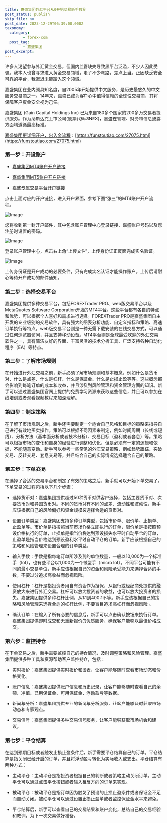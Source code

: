 ```yaml
---
title: 嘉盛集团外汇平台从0开始交易新手教程
post_status: publish
skip_file: no
post_date: 2023-12-29T06:39:00.000Z
taxonomy:
  category:
        - forex-com
  post_tag:
        - 嘉盛集团
post_excerpt: 
---
```

许多人渴望参与外汇黄金交易，但国内监管缺失导致黑平台泛滥，不少人因此受骗。我本人也曾寻求进入黄金交易领域，走了不少弯路，差点上当。正因缺乏安全可靠的平台，我迟迟未能踏入这个领域。

嘉盛集团在业内颇具知名度，自2005年开始提供中文服务，是历史最悠久的中文服务交易商之一。14年来，嘉盛已成为客户心中值得信赖的全球性交易商，其将保障客户资金安全视为己任。

嘉盛集团 (Gain Capital Holdings Inc) 已为来自180多个国家的200多万交易者提供服务。作为纳斯达克上市公司(股票代码:SNEX)，嘉盛在管理、财务和信息披露方面均遵循最高标准。

[嘉盛集团更详细开户，出入金流程](https://funstoutiao.com/27075.html)：[https://funstoutiao.com/27075.html](https://funstoutiao.com/27075.html)

### 第一步：开设账户

* [嘉盛集团MT4账户开户链接](https://s.ssgg.net/jsmt4)

* [嘉盛集团MT5账户开户链接](https://s.ssgg.net/jsmt5)

* [嘉盛专属交易平台开户链接](https://s.ssgg.net/js)

点击上面对应的开户链接，进入开户界面，参考下图“张三”的MT4账户开户流程。

![Image](https://prod-files-secure.s3.us-west-2.amazonaws.com/39ed1227-6d7d-4570-be36-9ccd4a2c4241/7a167aea-686b-400d-af59-4e18eb607a40/640.png?X-Amz-Algorithm=AWS4-HMAC-SHA256&X-Amz-Content-Sha256=UNSIGNED-PAYLOAD&X-Amz-Credential=ASIAZI2LB466ZQTIYNBM%2F20250930%2Fus-west-2%2Fs3%2Faws4_request&X-Amz-Date=20250930T161309Z&X-Amz-Expires=3600&X-Amz-Security-Token=IQoJb3JpZ2luX2VjEGgaCXVzLXdlc3QtMiJHMEUCIQDgYPy1gDly2mQDUF3TeaXiZp3JE0juq9fmXdSUpWi1eAIgWMIQ%2BDRvo6CiHntVzP03NSWLTz3fTjjdbzEN%2FxAjMckqiAQI8f%2F%2F%2F%2F%2F%2F%2F%2F%2F%2FARAAGgw2Mzc0MjMxODM4MDUiDDgbEbZ%2BFezwKAODFCrcA286JtTUR9zcQ5ul8Y08DefTJ5l7cp4Dv2AY8s%2F3RTQYe%2BPRmJjsIAlJGdBSq%2BB1Ng7hHk%2FxHXAxZR%2BQdu5PKY48lxPwCJBU9CPwbhoJIXa02TzScLe%2ByFWuYGb%2BSklwifJMMafRWIqqsCgmiPOZQvDUTM5r1jgnOy%2BLiP0gL5izQNexTkMA7CR4tRu97uraDKwKr%2FRKIHcZtbNjosxV0%2FeYfYFsmHopduTnY6CA9EM7TN%2FAOhbGmIkhUBtFnrtVHd6DIYronBEfjP38%2FPFG%2BMl%2BDuEH0mf%2Fd2Ir6YbVE6Ba%2BX20HzIad4zv42ZDRyPWIThPbIgJUJpEgoG%2BRKW7Gl80f2TPg%2F%2B%2BwuDk3OTgA64B7M9QBF3%2Fj%2F2aHRvul%2BlIY4VrcfaQnpAtA7AgEUdaAIbEPybfCglZxF1voXIRIfbezUpjALul%2Fhk8e04zkLz6%2FPzp9lpJb4txiTcvZ0T%2BLkIaMy77V7a5Don7bgirTu5E8ZcD32y39Vdp9UQs%2F7VpIoAbdOuIyRif5D5p5JNJbpqk1RMQUf5AP8yHeCSQA7gAw%2F1e8nx90Rx3WPhlbebmKd%2BAp2zgu1dTWF1YoqKxxS4GWTOUd2selDnYQwAK%2BWz1U1pWdR%2FwdaAYj90MMLX678YGOqUBIBKx9I9iAkFLXZpCM7XuHdpOAWqzPjZqGDaHRG0PVoXfeFd5sxKiWGuspZVoKp2v%2FZFvAo244sFstdxwQRQXNLL7PktvQbplUEJCSgU%2B7HU0Qx18q1dOI%2F%2FVITFAVTv3u%2B9R3T2Ih6cbF85d3ySQuvrUoByc76LH8J07tyFaxr8Tlt5mZDp9Iygu3haW4vSNNV3MJHfXRVXukko5kxhbTNa9VjUN&X-Amz-Signature=843541b75032bca769ce04389e705daceeae8d102099f7c5d1f4b7705377006b&X-Amz-SignedHeaders=host&x-amz-checksum-mode=ENABLED&x-id=GetObject)

您将收到第一封开户邮件，其中包含账户管理中心登录链接、嘉盛账户号码以及您注册时设置的密码。

![Image](https://prod-files-secure.s3.us-west-2.amazonaws.com/39ed1227-6d7d-4570-be36-9ccd4a2c4241/eaa1c6b3-2877-4284-a0e1-530e222c27fb/image.png?X-Amz-Algorithm=AWS4-HMAC-SHA256&X-Amz-Content-Sha256=UNSIGNED-PAYLOAD&X-Amz-Credential=ASIAZI2LB466ZQTIYNBM%2F20250930%2Fus-west-2%2Fs3%2Faws4_request&X-Amz-Date=20250930T161309Z&X-Amz-Expires=3600&X-Amz-Security-Token=IQoJb3JpZ2luX2VjEGgaCXVzLXdlc3QtMiJHMEUCIQDgYPy1gDly2mQDUF3TeaXiZp3JE0juq9fmXdSUpWi1eAIgWMIQ%2BDRvo6CiHntVzP03NSWLTz3fTjjdbzEN%2FxAjMckqiAQI8f%2F%2F%2F%2F%2F%2F%2F%2F%2F%2FARAAGgw2Mzc0MjMxODM4MDUiDDgbEbZ%2BFezwKAODFCrcA286JtTUR9zcQ5ul8Y08DefTJ5l7cp4Dv2AY8s%2F3RTQYe%2BPRmJjsIAlJGdBSq%2BB1Ng7hHk%2FxHXAxZR%2BQdu5PKY48lxPwCJBU9CPwbhoJIXa02TzScLe%2ByFWuYGb%2BSklwifJMMafRWIqqsCgmiPOZQvDUTM5r1jgnOy%2BLiP0gL5izQNexTkMA7CR4tRu97uraDKwKr%2FRKIHcZtbNjosxV0%2FeYfYFsmHopduTnY6CA9EM7TN%2FAOhbGmIkhUBtFnrtVHd6DIYronBEfjP38%2FPFG%2BMl%2BDuEH0mf%2Fd2Ir6YbVE6Ba%2BX20HzIad4zv42ZDRyPWIThPbIgJUJpEgoG%2BRKW7Gl80f2TPg%2F%2B%2BwuDk3OTgA64B7M9QBF3%2Fj%2F2aHRvul%2BlIY4VrcfaQnpAtA7AgEUdaAIbEPybfCglZxF1voXIRIfbezUpjALul%2Fhk8e04zkLz6%2FPzp9lpJb4txiTcvZ0T%2BLkIaMy77V7a5Don7bgirTu5E8ZcD32y39Vdp9UQs%2F7VpIoAbdOuIyRif5D5p5JNJbpqk1RMQUf5AP8yHeCSQA7gAw%2F1e8nx90Rx3WPhlbebmKd%2BAp2zgu1dTWF1YoqKxxS4GWTOUd2selDnYQwAK%2BWz1U1pWdR%2FwdaAYj90MMLX678YGOqUBIBKx9I9iAkFLXZpCM7XuHdpOAWqzPjZqGDaHRG0PVoXfeFd5sxKiWGuspZVoKp2v%2FZFvAo244sFstdxwQRQXNLL7PktvQbplUEJCSgU%2B7HU0Qx18q1dOI%2F%2FVITFAVTv3u%2B9R3T2Ih6cbF85d3ySQuvrUoByc76LH8J07tyFaxr8Tlt5mZDp9Iygu3haW4vSNNV3MJHfXRVXukko5kxhbTNa9VjUN&X-Amz-Signature=092e89a51dbcf4d4b3a7a2506121fd6c0794b0db29a9e45d474956e1bd0dff34&X-Amz-SignedHeaders=host&x-amz-checksum-mode=ENABLED&x-id=GetObject)

登录账户管理中心，点击右上角“上传文件”，上传身份证正反面完成实名验证。

![Image](https://prod-files-secure.s3.us-west-2.amazonaws.com/39ed1227-6d7d-4570-be36-9ccd4a2c4241/54090639-09fc-46b4-a135-e0289f707147/image.png?X-Amz-Algorithm=AWS4-HMAC-SHA256&X-Amz-Content-Sha256=UNSIGNED-PAYLOAD&X-Amz-Credential=ASIAZI2LB466ZQTIYNBM%2F20250930%2Fus-west-2%2Fs3%2Faws4_request&X-Amz-Date=20250930T161309Z&X-Amz-Expires=3600&X-Amz-Security-Token=IQoJb3JpZ2luX2VjEGgaCXVzLXdlc3QtMiJHMEUCIQDgYPy1gDly2mQDUF3TeaXiZp3JE0juq9fmXdSUpWi1eAIgWMIQ%2BDRvo6CiHntVzP03NSWLTz3fTjjdbzEN%2FxAjMckqiAQI8f%2F%2F%2F%2F%2F%2F%2F%2F%2F%2FARAAGgw2Mzc0MjMxODM4MDUiDDgbEbZ%2BFezwKAODFCrcA286JtTUR9zcQ5ul8Y08DefTJ5l7cp4Dv2AY8s%2F3RTQYe%2BPRmJjsIAlJGdBSq%2BB1Ng7hHk%2FxHXAxZR%2BQdu5PKY48lxPwCJBU9CPwbhoJIXa02TzScLe%2ByFWuYGb%2BSklwifJMMafRWIqqsCgmiPOZQvDUTM5r1jgnOy%2BLiP0gL5izQNexTkMA7CR4tRu97uraDKwKr%2FRKIHcZtbNjosxV0%2FeYfYFsmHopduTnY6CA9EM7TN%2FAOhbGmIkhUBtFnrtVHd6DIYronBEfjP38%2FPFG%2BMl%2BDuEH0mf%2Fd2Ir6YbVE6Ba%2BX20HzIad4zv42ZDRyPWIThPbIgJUJpEgoG%2BRKW7Gl80f2TPg%2F%2B%2BwuDk3OTgA64B7M9QBF3%2Fj%2F2aHRvul%2BlIY4VrcfaQnpAtA7AgEUdaAIbEPybfCglZxF1voXIRIfbezUpjALul%2Fhk8e04zkLz6%2FPzp9lpJb4txiTcvZ0T%2BLkIaMy77V7a5Don7bgirTu5E8ZcD32y39Vdp9UQs%2F7VpIoAbdOuIyRif5D5p5JNJbpqk1RMQUf5AP8yHeCSQA7gAw%2F1e8nx90Rx3WPhlbebmKd%2BAp2zgu1dTWF1YoqKxxS4GWTOUd2selDnYQwAK%2BWz1U1pWdR%2FwdaAYj90MMLX678YGOqUBIBKx9I9iAkFLXZpCM7XuHdpOAWqzPjZqGDaHRG0PVoXfeFd5sxKiWGuspZVoKp2v%2FZFvAo244sFstdxwQRQXNLL7PktvQbplUEJCSgU%2B7HU0Qx18q1dOI%2F%2FVITFAVTv3u%2B9R3T2Ih6cbF85d3ySQuvrUoByc76LH8J07tyFaxr8Tlt5mZDp9Iygu3haW4vSNNV3MJHfXRVXukko5kxhbTNa9VjUN&X-Amz-Signature=ef2bdf3ff6495e6991a3c4917855f6b8878c3d75c0602edcb96b896c9821e4c9&X-Amz-SignedHeaders=host&x-amz-checksum-mode=ENABLED&x-id=GetObject)

上传身份证是开户成功的必要条件，只有完成实名认证才能操作账户。上传后请耐心等待开户成功的邮件通知。

### 第二步：选择交易平台

嘉盛集团提供多种交易平台，包括FOREXTrader PRO、web版交易平台以及MetaQuotes Software Corporation开发的MT4平台。这些平台都有各自的特点和优势，可以根据个人喜好和需求进行选择。FOREXTrader PRO是嘉盛集团自主开发的专业级别的交易软件，具有强大的图表分析功能、自定义指标和策略、高速订单执行等特点。web版交易平台则是一种无需下载安装的在线交易方式，可以通过任何浏览器访问，并且支持移动设备。MT4平台则是全球最受欢迎的外汇交易软件之一，具有简洁友好的界面、丰富灵活的技术分析工具、广泛支持各种自动化程序（EA）等特点。

### 第三步：了解市场规则

在开始进行外汇交易之前，新手必须了解市场规则和基本概念，例如什么是货币对、什么是点差、什么是杠杆、什么是保证金、什么是止损止盈等等。这些概念都会影响到每笔订单的成本和收益，并且涉及到风险管理和资金管理方面的知识。新手可以通过嘉盛集团官网上提供的免费学习资源来获取这些信息，并且可以参加在线培训或者观看视频教程来加深理解。

### 第四步：制定策略

在了解了市场规则之后，新手还需要制定一个适合自己风格和目标的策略来指导自己进行有效地买卖操作。策略可以根据不同因素来制定，例如时间周期（长线或短线）、分析方法（基本面分析或者技术分析）、交易目标（盈利或者套息）等。策略可以根据市场的变化和自身的经验进行调整和优化，但是必须有一定的逻辑和依据，不能随意变动。新手可以参考一些常见的外汇交易策略，例如趋势跟踪、突破交易、反转交易、套息交易等，并且结合自己的实际情况选择适合自己的策略。

### 第五步：下单交易

在选择了合适的交易平台和制定了有效的策略之后，新手就可以开始下单交易了。下单交易的过程包括以下几个步骤：

* 选择货币对：嘉盛集团提供超过50种货币对供客户选择，包括主要货币对、次要货币对和异国货币对。不同的货币对有不同的点差、流动性和波动性，新手应该根据自己的风险偏好和资金规模来选择合适的货币对。

* 设置订单类型：嘉盛集团支持多种订单类型，包括市价单、限价单、止损单、止盈单等。市价单是指按照当前市场价格立即执行的订单，限价单是指按照预设价格执行的订单，止损单是指当价格达到预设损失水平时自动平仓的订单，止盈单是指当价格达到预设盈利水平时自动平仓的订单。新手应该根据自己的策略和风险管理来设置合理的订单类型。

* 输入手数：手数是指每笔订单所涉及到的单位数量，一般以10,000为一个标准手（lot），也有些平台以1,000为一个微型手（micro lot）。不同平台可能有不同的最小交易单位，新手应该根据自己的资金和风险承受能力来选择合适的手数，不要过分追求高收益而忽视风险。

* 使用杠杆：杠杆是指投资者用自有资金作为担保，从银行或经纪商处提供的融资放大来进行外汇交易。杠杆可以放大投资者的收益，也可以放大投资者的损失。嘉盛集团提供多种杠杆比例，从1:1到400:1不等。新手应该根据自己的策略和风险管理来选择合适的杠杆比例，不要盲目追求高杠杆而忽视风险 。

* 确认订单：在输入了所有必要的信息后，新手可以点击确认按钮来执行订单。嘉盛集团提供即时成交和无重新报价的优质服务，确保客户能够以最佳价格成交。

### 第六步：监控持仓

在下单交易之后，新手需要监控自己的持仓情况，及时调整策略和风险管理。嘉盛集团提供多种工具和资源帮助客户监控持仓，包括：

* 实时报价：嘉盛集团提供实时报价和图表，让客户能够随时查看市场动态和价格变化。

* 账户信息：嘉盛集团提供账户信息和历史记录，让客户能够随时查看自己的余额、净值、已用保证金、可用保证金、浮动盈亏等数据。

* 新闻与分析：嘉盛集团提供专业的新闻与分析服务，让客户能够及时获取市场动态和专家观点。

* 交易信号：嘉盛集团提供多种交易信号服务，让客户能够获取市场机会和建议。

### 第七步：平仓结算

在达到预期目标或者触发止损止盈条件后，新手需要平仓结算自己的订单。平仓结算是指关闭已经开启的订单，并且将浮动盈亏转化为实际收入或支出。平仓结算有两种方式：

* 主动平仓：主动平仓是指投资者根据自己的判断或者策略主动关闭订单。主动平仓可以通过点击平仓按钮或者输入相反方向的订单来实现。

* 被动平仓：被动平仓是指订单因为触发了预设的止损止盈条件或者保证金不足而自动关闭。被动平仓可以通过设置止损止盈单或者监控保证金水平来避免。

* 平仓结算后，新手可以查看自己的交易结果和账户变化，总结自己的交易经验和教训，为下一次交易做好准备。